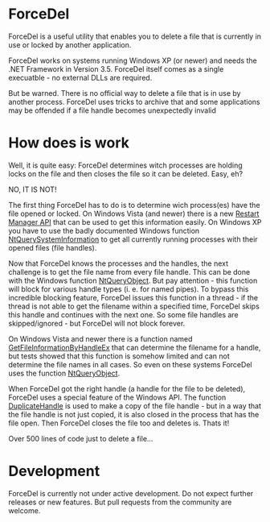 # ForceDel
ForceDel is a useful utility that enables you to delete a file that is currently in use or locked by another application. 

ForceDel works on systems running Windows XP (or newer) and needs the .NET Framework in Version 3.5. ForceDel itself comes as a single execuatble - no external DLLs are required. 

But be warned. There is no official way to delete a file that is in use by another process. ForceDel uses tricks to archive that and some applications may be offended if a file handle becomes unexpectedly invalid

# How does is work
Well, it is quite easy: ForceDel determines witch processes are holding locks on the file and then closes the file so it can be deleted. Easy, eh? 

NO, IT IS NOT! 

The first thing ForceDel has to do is to determine wich process(es) have the file opened or locked. On Windows Vista (and newer) there is a new [Restart Manager API](http://msdn.microsoft.com/en-us/library/windows/desktop/cc948910%28v=vs.85%29.aspx) that can be used to get this information easily. On Windows XP you have to use the badly documented Windows function [NtQuerySystemInformation](http://msdn.microsoft.com/en-us/library/windows/desktop/ms724509%28v=vs.85%29.aspx) to get all currently running processes with their opened files (file handles). 

Now that ForceDel knows the processes and the handles, the next challenge is to get the file name from every file handle. This can be done with the Windows function [NtQueryObject](http://msdn.microsoft.com/en-us/library/bb432383%28v=vs.85%29.aspx). But pay attention - this function will block for various handle types (i. e. for named pipes). To bypass this incredible blocking feature, ForceDel issues this function in a thread - if the thread is not able to get the filename within a specified time, ForceDel skips this handle and continues with the next one. So some file handles are skipped/ignored - but ForceDel will not block forever. 

On Windows Vista and newer there is a function named [GetFileInformationByHandleEx](http://msdn.microsoft.com/en-us/library/windows/desktop/aa364953%28v=vs.85%29.aspx) that can determine the filename for a handle, but tests showed that this function is somehow limited and can not determine the file names in all cases. So even on these systems ForceDel uses the function [NtQueryObject](http://msdn.microsoft.com/en-us/library/bb432383%28v=vs.85%29.aspx). 

When ForceDel got the right handle (a handle for the file to be deleted), ForceDel uses a special feature of the Windows API. The function [DuplicateHandle](http://msdn.microsoft.com/en-us/library/windows/desktop/ms724251%28v=vs.85%29.aspx) is used to make a copy of the file handle - but in a way that the file handle is not just copied, it is also closed in the process that has the file open. Then ForceDel closes the file too and deletes is. Thats it! 

Over 500 lines of code just to delete a file...

# Development
ForceDel is currently not under active development. Do not expect further releases or new features. But pull requests from the community are welcome.
